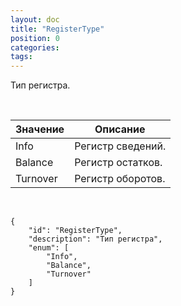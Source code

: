 ```yaml
---
layout: doc
title: "RegisterType"
position: 0
categories: 
tags: 
---
```


Тип регистра.

   

|Значение|Описание|
|--------|--------|
|Info|Регистр сведений.|
|Balance|Регистр остатков.|
|Turnover|Регистр оборотов.|

    

```
{
	"id": "RegisterType",
	"description": "Тип регистра",
	"enum": [
		"Info",
		"Balance",
		"Turnover"
	]
}
```

 

 

 

